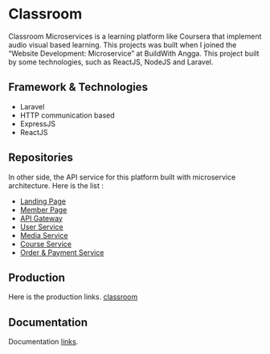Classroom
===

Classroom Microservices is a learning platform like Coursera that implement audio visual based learning. This projects was built when I joined the “Website Development: Microservice” at BuildWith Angga. This project built by some technologies, such as ReactJS, NodeJS and Laravel.

## Framework & Technologies
-   Laravel
-   HTTP communication based
-   ExpressJS
-   ReactJS

## Repositories

In other side, the API service for this platform built with microservice architecture.
Here is the list :

-   [Landing Page](https://github.com/bangyadiii/classroom-frontpage-FE)
-   [Member Page](https://github.com/bangyadiii/memberpage-micro)
-   [API Gateway](https://github.com/bangyadiii/classroom-api-gateway)
-   [User Service](https://github.com/bangyadiii/classroom-service-user)
-   [Media Service](https://github.com/bangyadiii/classroom-service-media)
-   [Course Service](https://github.com/bangyadiii/classroom-service-course)
-   [Order & Payment Service](https://github.com/bangyadiii/classroom-service-order-payment)

## Production
Here is the production links. 
[classroom](https://classroom-frontpage-fe.vercel.app/)

## Documentation
Documentation [links](https://documenter.getpostman.com/view/16615700/2s93CKQubR).
